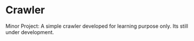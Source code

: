 Crawler
=======

Minor Project:
A simple crawler developed for learning purpose only.
Its still under development.
